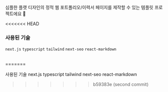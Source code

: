 심플한 플랫 디자인의 정적 웹 포트폴리오/이력서 페이지를 제작할 수 있는 템플릿 프로젝트에요 🤗

<<<<<<< HEAD
  <br />


### 사용된 기술
`next.js` `typescript` `tailwind` `next-seo` `react-markdown`
  
  <br />
=======

사용된 기술
next.js typescript tailwind next-seo react-markdown
>>>>>>> b59383e (second commit)

